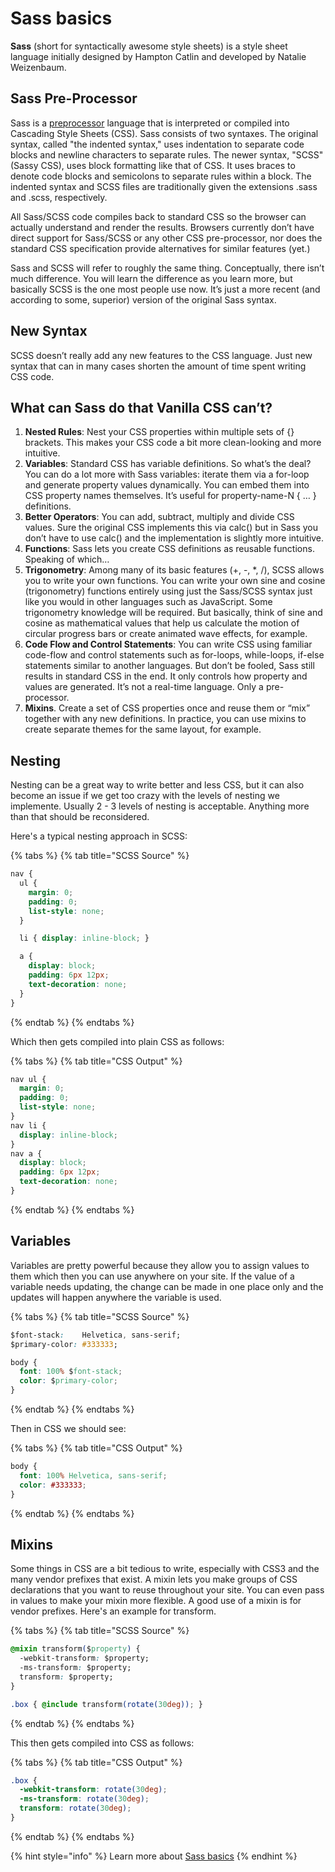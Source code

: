 # Sass basics

**Sass** \(short for syntactically awesome style sheets\) is a style sheet language initially designed by Hampton Catlin and developed by Natalie Weizenbaum.

## Sass Pre-Processor

Sass is a [preprocessor](https://en.wikipedia.org/wiki/Preprocessor) language that is interpreted or compiled into Cascading Style Sheets \(CSS\). Sass consists of two syntaxes. The original syntax, called "the indented syntax," uses indentation to separate code blocks and newline characters to separate rules. The newer syntax, "SCSS" \(Sassy CSS\), uses block formatting like that of CSS. It uses braces to denote code blocks and semicolons to separate rules within a block. The indented syntax and SCSS files are traditionally given the extensions .sass and .scss, respectively.

All Sass/SCSS code compiles back to standard CSS so the browser can actually understand and render the results. Browsers currently don’t have direct support for Sass/SCSS or any other CSS pre-processor, nor does the standard CSS specification provide alternatives for similar features \(yet.\)

Sass and SCSS will refer to roughly the same thing. Conceptually, there isn’t much difference. You will learn the difference as you learn more, but basically SCSS is the one most people use now. It’s just a more recent \(and according to some, superior\) version of the original Sass syntax.

## New Syntax

SCSS doesn’t really add any new features to the CSS language. Just new syntax that can in many cases shorten the amount of time spent writing CSS code.

## What can Sass do that Vanilla CSS can’t?

1. **Nested Rules**: Nest your CSS properties within multiple sets of {} brackets. This makes your CSS code a bit more clean-looking and more intuitive.
2. **Variables**: Standard CSS has variable definitions. So what’s the deal? You can do a lot more with Sass variables: iterate them via a for-loop and generate property values dynamically. You can embed them into CSS property names themselves. It’s useful for property-name-N { … } definitions.
3. **Better Operators**: You can add, subtract, multiply and divide CSS values. Sure the original CSS implements this via calc\(\) but in Sass you don’t have to use calc\(\) and the implementation is slightly more intuitive.
4. **Functions**: Sass lets you create CSS definitions as reusable functions. Speaking of which…
5. **Trigonometry**: Among many of its basic features \(+, -, \*, /\), SCSS allows you to write your own functions. You can write your own sine and cosine \(trigonometry\) functions entirely using just the Sass/SCSS syntax just like you would in other languages such as JavaScript. Some trigonometry knowledge will be required. But basically, think of sine and cosine as mathematical values that help us calculate the motion of circular progress bars or create animated wave effects, for example.
6. **Code Flow and Control Statements**: You can write CSS using familiar code-flow and control statements such as for-loops, while-loops, if-else statements similar to another languages. But don’t be fooled, Sass still results in standard CSS in the end. It only controls how property and values are generated. It’s not a real-time language. Only a pre-processor.
7. **Mixins**. Create a set of CSS properties once and reuse them or “mix” together with any new definitions. In practice, you can use mixins to create separate themes for the same layout, for example.

## Nesting

Nesting can be a great way to write better and less CSS, but it can also become an issue if we get too crazy with the levels of nesting we implemente. Usually 2 - 3 levels of nesting is acceptable. Anything more than that should be reconsidered.

Here's a typical nesting approach in SCSS:

{% tabs %}
{% tab title="SCSS Source" %}
```css
nav {
  ul {
    margin: 0;
    padding: 0;
    list-style: none;
  }

  li { display: inline-block; }

  a {
    display: block;
    padding: 6px 12px;
    text-decoration: none;
  }
}
```
{% endtab %}
{% endtabs %}

Which then gets compiled into plain CSS as follows:

{% tabs %}
{% tab title="CSS Output" %}
```css
nav ul {
  margin: 0;
  padding: 0;
  list-style: none;
}
nav li {
  display: inline-block;
}
nav a {
  display: block;
  padding: 6px 12px;
  text-decoration: none;
}
```
{% endtab %}
{% endtabs %}

## Variables

Variables are pretty powerful because they allow you to assign values to them which then you can use anywhere on your site. If the value of a variable needs updating, the change can be made in one place only and the updates will happen anywhere the variable is used.

{% tabs %}
{% tab title="SCSS Source" %}
```css
$font-stack:    Helvetica, sans-serif;
$primary-color: #333333;

body {
  font: 100% $font-stack;
  color: $primary-color;
}
```
{% endtab %}
{% endtabs %}

Then in CSS we should see:

{% tabs %}
{% tab title="CSS Output" %}
```css
body {
  font: 100% Helvetica, sans-serif;
  color: #333333;
}
```
{% endtab %}
{% endtabs %}

## Mixins

Some things in CSS are a bit tedious to write, especially with CSS3 and the many vendor prefixes that exist. A mixin lets you make groups of CSS declarations that you want to reuse throughout your site. You can even pass in values to make your mixin more flexible. A good use of a mixin is for vendor prefixes. Here's an example for transform.

{% tabs %}
{% tab title="SCSS Source" %}
```css
@mixin transform($property) {
  -webkit-transform: $property;
  -ms-transform: $property;
  transform: $property;
}

.box { @include transform(rotate(30deg)); }
```
{% endtab %}
{% endtabs %}

This then gets compiled into CSS as follows:

{% tabs %}
{% tab title="CSS Output" %}
```css
.box {
  -webkit-transform: rotate(30deg);
  -ms-transform: rotate(30deg);
  transform: rotate(30deg);
}
```
{% endtab %}
{% endtabs %}

{% hint style="info" %}
Learn more about [Sass basics](https://www.sass-lang.com/guide)
{% endhint %}

